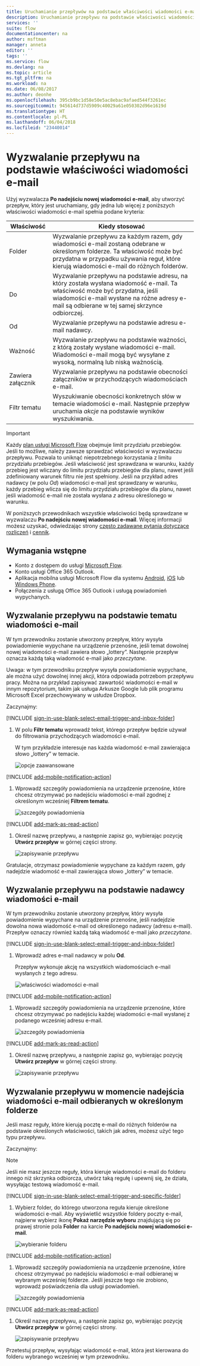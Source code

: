 ```yaml
---
title: Uruchamianie przepływów na podstawie właściwości wiadomości e-mail | Microsoft Docs
description: Uruchamianie przepływu na podstawie właściwości wiadomości e-mail, takich jak temat, adres lub adresat wiadomości.
services: ''
suite: flow
documentationcenter: na
author: msftman
manager: anneta
editor: ''
tags: ''
ms.service: flow
ms.devlang: na
ms.topic: article
ms.tgt_pltfrm: na
ms.workload: na
ms.date: 06/08/2017
ms.author: deonhe
ms.openlocfilehash: 395cb9bc1d58e50e5ac8ebac9afaed544f3261ec
ms.sourcegitcommit: 945614d737d5909c40029a61e050302d96e1619d
ms.translationtype: HT
ms.contentlocale: pl-PL
ms.lasthandoff: 06/04/2018
ms.locfileid: "23440014"
---
```

# <a name="trigger-a-flow-based-on-email-properties"></a>Wyzwalanie przepływu na podstawie właściwości wiadomości e-mail
Użyj wyzwalacza **Po nadejściu nowej wiadomości e-mail**, aby utworzyć przepływ, który jest uruchamiany, gdy jedna lub więcej z poniższych właściwości wiadomości e-mail spełnia podane kryteria:

| Właściwość | Kiedy stosować |
| --- | --- |
| Folder |Wyzwalanie przepływu za każdym razem, gdy wiadomości e-mail zostaną odebrane w określonym folderze. Ta właściwość może być przydatna w przypadku używania reguł, które kierują wiadomości e-mail do różnych folderów. |
| Do |Wyzwalanie przepływu na podstawie adresu, na który została wysłana wiadomość e-mail. Ta właściwość może być przydatna, jeśli wiadomości e-mail wysłane na różne adresy e-mail są odbierane w tej samej skrzynce odbiorczej. |
| Od |Wyzwalanie przepływu na podstawie adresu e-mail nadawcy. |
| Ważność |Wyzwalanie przepływu na podstawie ważności, z którą zostały wysłane wiadomości e-mail. Wiadomości e-mail mogą być wysyłane z wysoką, normalną lub niską ważnością. |
| Zawiera załącznik |Wyzwalanie przepływu na podstawie obecności załączników w przychodzących wiadomościach e-mail. |
| Filtr tematu |Wyszukiwanie obecności konkretnych słów w temacie wiadomości e-mail. Następnie przepływ uruchamia *akcje* na podstawie wyników wyszukiwania. |

> [!IMPORTANT]
> Każdy [plan usługi Microsoft Flow](https://flow.microsoft.com/pricing/) obejmuje limit przydziału przebiegów. Jeśli to możliwe, należy zawsze sprawdzać właściwości w wyzwalaczu przepływu. Pozwala to uniknąć niepotrzebnego korzystania z limitu przydziału przebiegów. Jeśli właściwość jest sprawdzana w warunku, każdy przebieg jest wliczany do limitu przydziału przebiegów dla planu, nawet jeśli zdefiniowany warunek filtru nie jest spełniony. Jeśli na przykład adres nadawcy (w polu *Od*) wiadomości e-mail jest sprawdzany w warunku, każdy przebieg wlicza się do limitu przydziału przebiegów dla planu, nawet jeśli wiadomość e-mail nie została wysłana *z* adresu określonego w warunku.
> 
> 

W poniższych przewodnikach wszystkie właściwości będą sprawdzane w wyzwalaczu **Po nadejściu nowej wiadomości e-mail**. Więcej informacji możesz uzyskać, odwiedzając strony [często zadawane pytania dotyczące rozliczeń](billing-questions.md#what-counts-as-a-run) i [cennik](https://ms.flow.microsoft.com/pricing/).

## <a name="prerequisites"></a>Wymagania wstępne
* Konto z dostępem do usługi [Microsoft Flow](https://flow.microsoft.com).
* Konto usługi Office 365 Outlook.
* Aplikacja mobilna usługi Microsoft Flow dla systemu [Android](https://aka.ms/flowmobiledocsandroid), [iOS](https://aka.ms/flowmobiledocsios) lub [Windows Phone](https://aka.ms/flowmobilewindows).
* Połączenia z usługą Office 365 Outlook i usługą powiadomień wypychanych.

## <a name="trigger-a-flow-based-on-an-emails-subject"></a>Wyzwalanie przepływu na podstawie tematu wiadomości e-mail
W tym przewodniku zostanie utworzony przepływ, który wysyła powiadomienie wypychane na urządzenie przenośne, jeśli temat dowolnej nowej wiadomości e-mail zawiera słowo „lottery”. Następnie przepływ oznacza każdą taką wiadomość e-mail jako *przeczytane*.

Uwaga: w tym przewodniku przepływ wysyła powiadomienie wypychane, ale można użyć dowolnej innej akcji, która odpowiada potrzebom przepływu pracy. Można na przykład zapisywać zawartość wiadomości e-mail w innym repozytorium, takim jak usługa Arkusze Google lub plik programu Microsoft Excel przechowywany w usłudze Dropbox.

Zaczynajmy:

[!INCLUDE [sign-in-use-blank-select-email-trigger-and-inbox-folder](includes/sign-in-use-blank-select-email-trigger-and-inbox-folder.md)]

1. W polu **Filtr tematu** wprowadź tekst, którego przepływ będzie używał do filtrowania przychodzących wiadomości e-mail.
   
     W tym przykładzie interesuje nas każda wiadomość e-mail zawierająca słowo „lottery” w temacie.
   
    ![opcje zaawansowane](./media/email-triggers/email-triggers-subject-text.png)

[!INCLUDE [add-mobile-notification-action](includes/add-mobile-notification-action.md)]

1. Wprowadź szczegóły powiadomienia na urządzenie przenośne, które chcesz otrzymywać po nadejściu wiadomości e-mail zgodnej z określonym wcześniej **Filtrem tematu**.
   
    ![szczegóły powiadomienia](./media/email-triggers/email-triggers-4.png)

[!INCLUDE [add-mark-as-read-action](includes/add-mark-as-read-action.md)]

1. Określ nazwę przepływu, a następnie zapisz go, wybierając pozycję **Utwórz przepływ** w górnej części strony.
   
    ![zapisywanie przepływu](./media/email-triggers/email-triggers-subject-notification.png)

Gratulacje, otrzymasz powiadomienie wypychane za każdym razem, gdy nadejdzie wiadomość e-mail zawierająca słowo „lottery” w temacie.

## <a name="trigger-a-flow-based-on-an-emails-sender"></a>Wyzwalanie przepływu na podstawie nadawcy wiadomości e-mail
W tym przewodniku zostanie utworzony przepływ, który wysyła powiadomienie wypychane na urządzenie przenośne, jeśli nadejdzie dowolna nowa wiadomość e-mail od określonego nadawcy (adresu e-mail). Przepływ oznaczy również każdą taką wiadomość e-mail jako *przeczytane*.

[!INCLUDE [sign-in-use-blank-select-email-trigger-and-inbox-folder](includes/sign-in-use-blank-select-email-trigger-and-inbox-folder.md)]

1. Wprowadź adres e-mail nadawcy w polu **Od**.
   
     Przepływ wykonuje akcję na wszystkich wiadomościach e-mail wysłanych z tego adresu.
   
    ![właściwości wiadomości e-mail](./media/email-triggers/email-triggers-from.png)

[!INCLUDE [add-mobile-notification-action](includes/add-mobile-notification-action.md)]

1. Wprowadź szczegóły powiadomienia na urządzenie przenośne, które chcesz otrzymywać po nadejściu każdej wiadomości e-mail wysłanej z podanego wcześniej adresu e-mail.
   
    ![szczegóły powiadomienia](./media/email-triggers/email-triggers-sender-notification.png)

[!INCLUDE [add-mark-as-read-action](includes/add-mark-as-read-action.md)]

1. Określ nazwę przepływu, a następnie zapisz go, wybierając pozycję **Utwórz przepływ** w górnej części strony.
   
    ![zapisywanie przepływu](./media/email-triggers/email-triggers-sender-5.png)

## <a name="trigger-a-flow-when-emails-arrive-in-a-specific-folder"></a>Wyzwalanie przepływu w momencie nadejścia wiadomości e-mail odbieranych w określonym folderze
Jeśli masz reguły, które kierują pocztę e-mail do różnych folderów na podstawie określonych właściwości, takich jak adres, możesz użyć tego typu przepływu.

Zaczynajmy:

> [!NOTE]
> Jeśli nie masz jeszcze reguły, która kieruje wiadomości e-mail do folderu innego niż skrzynka odbiorcza, utwórz taką regułę i upewnij się, że działa, wysyłając testową wiadomość e-mail.
> 
> 

[!INCLUDE [sign-in-use-blank-select-email-trigger-and-specific-folder](includes/sign-in-use-blank-select-email-trigger-and-specific-folder.md)]

1. Wybierz folder, do którego utworzona reguła kieruje określone wiadomości e-mail. Aby wyświetlić wszystkie foldery poczty e-mail, najpierw wybierz ikonę **Pokaż narzędzie wyboru** znajdującą się po prawej stronie pola **Folder** na karcie **Po nadejściu nowej wiadomości e-mail**.
   
    ![wybieranie folderu](./media/email-triggers/email-triggers-2.png)

[!INCLUDE [add-mobile-notification-action](includes/add-mobile-notification-action.md)]

1. Wprowadź szczegóły powiadomienia na urządzenie przenośne, które chcesz otrzymywać po nadejściu wiadomości e-mail odbieranej w wybranym wcześniej folderze. Jeśli jeszcze tego nie zrobiono, wprowadź poświadczenia dla usługi powiadomień.
   
    ![szczegóły powiadomienia](./media/email-triggers/email-triggers-folder-notification.png)

[!INCLUDE [add-mark-as-read-action](includes/add-mark-as-read-action.md)]

1. Określ nazwę przepływu, a następnie zapisz go, wybierając pozycję **Utwórz przepływ** w górnej części strony.
   
    ![zapisywanie przepływu](./media/email-triggers/email-triggers-7.png)

Przetestuj przepływ, wysyłając wiadomość e-mail, która jest kierowana do folderu wybranego wcześniej w tym przewodniku.

